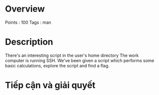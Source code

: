 # Overview #
Points : 100
Tags : man

# Description #
There's an interesting script in the user's home directory
The work computer is running SSH. We've been given a script which performs some basic calculations, explore the script and find a flag.

# Tiếp cận và giải quyết #

